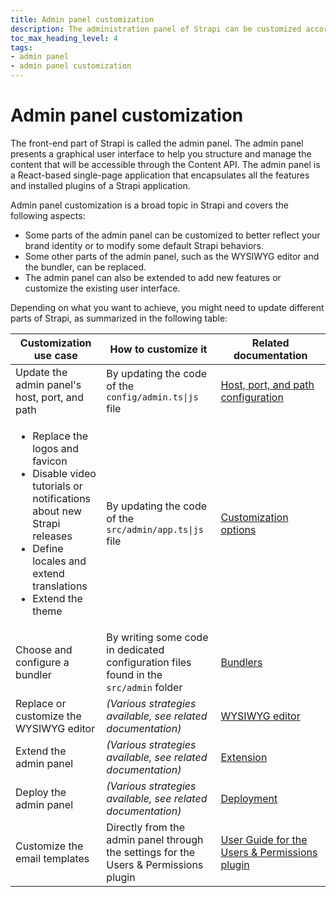 ```yaml
---
title: Admin panel customization
description: The administration panel of Strapi can be customized according to your needs, so you can make it reflect your identity.
toc_max_heading_level: 4
tags:
- admin panel 
- admin panel customization
---
```


# Admin panel customization

The front-end part of Strapi is called the admin panel. The admin panel presents a graphical user interface to help you structure and manage the content that will be accessible through the Content API. The admin panel is a React-based single-page application that encapsulates all the features and installed plugins of a Strapi application.

Admin panel customization is a broad topic in Strapi and covers the following aspects:

- Some parts of the admin panel can be customized to better reflect your brand identity or to modify some default Strapi behaviors.
- Some other parts of the admin panel, such as the WYSIWYG editor and the bundler, can be replaced.
- The admin panel can also be extended to add new features or customize the existing user interface.

Depending on what you want to achieve, you might need to update different parts of Strapi, as summarized in the following table:

| Customization use case | How to customize it | Related documentation |
|---------------------------|-----------------------|-----------------------|
| Update the admin panel's host, port, and path  | By updating the code of the <code>config/admin.ts&#124;js</code> file | [ Host, port, and path configuration](/cms/admin-panel-customization/host-port-path) |
| <ul><li>Replace the logos and favicon</li><li>Disable video tutorials or notifications about new Strapi releases</li><li>Define locales and extend translations</li><li>Extend the theme</li></ul> | By updating the code of the <code>src/admin/app.ts&#124;js</code> file | [Customization options](/cms/admin-panel-customization/options) |
| Choose and configure a bundler | By writing some code in dedicated configuration files found in the `src/admin` folder | [Bundlers](/cms/admin-panel-customization/bundlers) |
| Replace or customize the WYSIWYG editor | _(Various strategies available, see related documentation)_ | [WYSIWYG editor](/cms/admin-panel-customization/wysiwyg-editor) |
| Extend the admin panel | _(Various strategies available, see related documentation)_ | [Extension](/cms/admin-panel-customization/extension) |
| Deploy the admin panel | _(Various strategies available, see related documentation)_ | [Deployment](/cms/admin-panel-customization/deployment) |
| Customize the email templates | Directly from the admin panel through the settings for the Users & Permissions plugin | [User Guide for the Users&nbsp;&&nbsp;Permissions plugin](/cms/features/users-permissions#templating-emails) |
